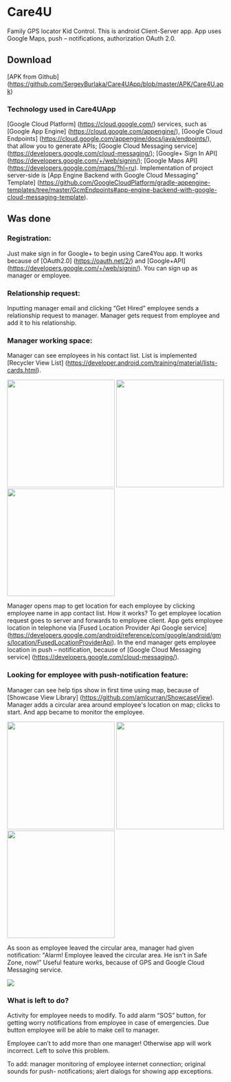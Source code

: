 # Care4U
Family GPS locator Kid Control. This is android Client-Server app. App uses Google Maps, push – notifications, authorization OAuth 2.0. 

## Download
[APK from Github] (https://github.com/SergeyBurlaka/Care4UApp/blob/master/APK/Care4U.apk)  

### Technology used in Care4UApp

[Google Cloud Platform] (https://cloud.google.com/) services, such as [Google App Engine] (https://cloud.google.com/appengine/), [Google Cloud Endpoints] (https://cloud.google.com/appengine/docs/java/endpoints/), that allow you to generate APIs; [Google Cloud Messaging service] (https://developers.google.com/cloud-messaging/); [Google+ Sign In API] (https://developers.google.com/+/web/signin/); [Google Maps API] (https://developers.google.com/maps/?hl=ru). Implementation of project server-side is [App Engine Backend with Google Cloud Messaging" Template] (https://github.com/GoogleCloudPlatform/gradle-appengine-templates/tree/master/GcmEndpoints#app-engine-backend-with-google-cloud-messaging-template).

## Was done
### Registration:
Just make sign in for Google+ to begin using Care4You app. It works because of [OAuth2.0] (https://oauth.net/2/)  and [Google+API] (https://developers.google.com/+/web/signin/). You can sign up as manager or employee.

### Relationship request:
Inputting manager email and clicking “Get Hired” employee sends a relationship request to manager. Manager gets request from employee and add it to his relationship.

### Manager working space:
Manager can see employees in his contact list. List is implemented [Recycler View List] (https://developer.android.com/training/material/lists-cards.html).

<img src="https://cloud.githubusercontent.com/assets/21062067/17781771/4f5a5eb8-6579-11e6-9c42-2ab4f3b368f2.png" width="250">
<img src="https://cloud.githubusercontent.com/assets/21062067/17880935/81f4ae80-6909-11e6-843e-dbb6004ea99a.jpg" width="250">
<img src="https://cloud.githubusercontent.com/assets/21062067/17784579/afff230a-6585-11e6-814c-b61133982493.jpg" width="250"> 

 Manager opens map to get location for each employee by clicking employee name in app contact list. How it works? To get employee location request goes to server and forwards to employee client. App gets employee location in telephone via [Fused Location Provider Api Google service] (https://developers.google.com/android/reference/com/google/android/gms/location/FusedLocationProviderApi). In the end manager gets employee location in push – notification, because of [Google Cloud Messaging service] (https://developers.google.com/cloud-messaging/). 

### Looking for employee with push-notification feature:
Manager can see help tips show in first time using map, because of [Showcase View Library] (https://github.com/amlcurran/ShowcaseView).
Manager adds a circular area around employee's location on map; clicks to start. And app became to monitor the employee. 

<img src="https://cloud.githubusercontent.com/assets/21062067/17880894/21e59dd8-6909-11e6-875d-6f6bc8ea29d8.jpg" width="250">
<img src="https://cloud.githubusercontent.com/assets/21062067/17783801/52ef9d78-6582-11e6-880b-ae11ea062a0e.jpg" width="250">
<img src="https://cloud.githubusercontent.com/assets/21062067/17784109/e5775284-6583-11e6-89a7-84be54d7ac5f.jpg" width="250">

As soon as employee leaved the circular area, manager had given notification: "Alarm! Employee leaved the circular area. He isn't in Safe Zone, now!” Useful feature works, because of GPS and Google Cloud Messaging service. 

<img src="https://cloud.githubusercontent.com/assets/21062067/17784962/6d716aaa-6587-11e6-8c95-f5e2c6efa74e.jpg" >


###  What is left to do?
Activity for employee needs to modify. To add alarm “SOS” button, for getting worry notifications from employee in case of emergencies. Due button employee will be able to make cell to manager. 

Employee can’t to add more than one manager! Otherwise app will work incorrect. Left to solve this problem.

To add: manager monitoring of employee internet connection; original sounds for push- notifications; alert dialogs for showing app exceptions. 


